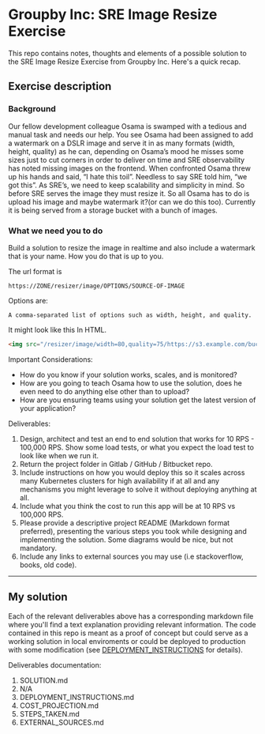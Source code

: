 # Groupby Inc: SRE Image Resize Exercise

This repo contains notes, thoughts and elements of a possible solution to the
SRE Image Resize Exercise from Groupby Inc. Here's a quick recap.

## Exercise description

### Background
Our fellow development colleague Osama is swamped with a tedious and manual
task and needs our help. You see Osama had been assigned to add a watermark on
a DSLR image and serve it in as many formats (width, height, quality) as he can,
depending on Osama’s mood he misses some sizes just to cut corners in order to
deliver on time and SRE observability has noted missing images on the frontend.
When confronted Osama threw up his hands and said, “I hate this toil”. Needless
to say SRE told him, “we got this”. As SRE’s, we need to keep scalability and
simplicity in mind. So before SRE serves the image they must resize it. So all
Osama has to do is upload his image and maybe watermark it?(or can we do this
too). Currently it is being served from a storage bucket with a bunch of images.

### What we need you to do
Build a solution to resize the image in realtime and also include a watermark
that is your name. How you do that is up to you.

The url format is

```
https://ZONE/resizer/image/OPTIONS/SOURCE-OF-IMAGE
```

Options are:

```
A comma-separated list of options such as width, height, and quality.
```

It might look like this In HTML.

```html
<img src="/resizer/image/width=80,quality=75/https://s3.example.com/bucket/image.png">
```

Important Considerations:
- How do you know if your solution works, scales, and is monitored?
- How are you going to teach Osama how to use the solution, does he even need
  to do anything else other than to upload?
- How are you ensuring teams using your solution get the latest version of your
  application?

Deliverables:
1.  Design, architect and test an end to end solution that works for 10 RPS -
    100,000 RPS. Show some load tests, or what you expect the load test to look
    like when we run it.
2.  Return the project folder in Gitlab / GitHub / Bitbucket repo.
3.  Include instructions on how you would deploy this so it scales across many
    Kubernetes clusters for high availability if at all and any mechanisms you
    might leverage to solve it without deploying anything at all.
4.  Include what you think the cost to run this app will be at 10 RPS vs 100,000
    RPS.
5.  Please provide a descriptive project README (Markdown format preferred),
    presenting the various steps you took while designing and implementing the
    solution. Some diagrams would be nice, but not mandatory.
6.  Include any links to external sources you may use (i.e stackoverflow, books,
    old code).

---

## My solution

Each of the relevant deliverables above has a corresponding markdown file where
you'll find a text explanation providing relevant information. The code
contained in this repo is meant as a proof of concept but could serve as a
working solution in local enviroments or could be deployed to production with
some modification (see [DEPLOYMENT_INSTRUCTIONS](DEPLOYMENT_INSTRUCTIONS.md)
for details).

Deliverables documentation:
1.  SOLUTION.md
2.  N/A
3.  DEPLOYMENT_INSTRUCTIONS.md
4.  COST_PROJECTION.md
5.  STEPS_TAKEN.md
6.  EXTERNAL_SOURCES.md

